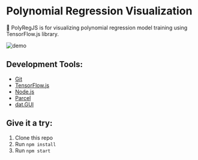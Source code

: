 # Polynomial Regression Visualization
🌊 PolyRegJS is for visualizing polynomial regression model training using TensorFlow.js library.

![demo](https://i.imgur.com/za57dnc.gif)

## Development Tools:
* [Git](http://git-scm.com/)
* [TensorFlow.js](https://js.tensorflow.org/)
* [Node.js](https://nodejs.org/)
* [Parcel](https://parceljs.org/)
* [dat.GUI](https://github.com/dataarts/dat.gui)

## Give it a try:
1. Clone this repo
2. Run `npm install`
3. Run `npm start`
